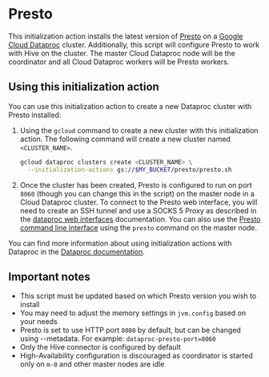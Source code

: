 # Presto

This initialization action installs the latest version of [Presto](prestodb.io) on a [Google Cloud Dataproc](https://cloud.google.com/dataproc) cluster. Additionally, this script will configure Presto to work with Hive on the cluster. The master Cloud Dataproc node will be the coordinator and all Cloud Dataproc workers will be Presto workers.

## Using this initialization action
You can use this initialization action to create a new Dataproc cluster with Presto installed:

1. Using the `gcloud` command to create a new cluster with this initialization action. The following command will create a new cluster named `<CLUSTER_NAME>`.

    ```bash
    gcloud dataproc clusters create <CLUSTER_NAME> \
      --initialization-actions gs://$MY_BUCKET/presto/presto.sh
    ```
1. Once the cluster has been created, Presto is configured to run on port `8060` (though you can change this in the script) on the master node in a Cloud Dataproc cluster. To connect to the Presto web interface, you will need to create an SSH tunnel and use a SOCKS 5 Proxy as described in the [dataproc web interfaces](https://cloud.google.com/dataproc/cluster-web-interfaces) documentation. You can also use the [Presto command line interface](https://prestodb.io/docs/current/installation/cli.html) using the `presto` command on the master node.

You can find more information about using initialization actions with Dataproc in the [Dataproc documentation](https://cloud.google.com/dataproc/init-actions).

## Important notes
* This script must be updated based on which Presto version you wish to install
* You may need to adjust the memory settings in `jvm.config` based on your needs
* Presto is set to use HTTP port `8080` by default, but can be changed using --metadata. For example: 
    `dataproc-presto-port=8060`
* Only the Hive connector is configured by default
* High-Availability configuration is discouraged as coordinator is started only on `m-0` and other master nodes are idle
